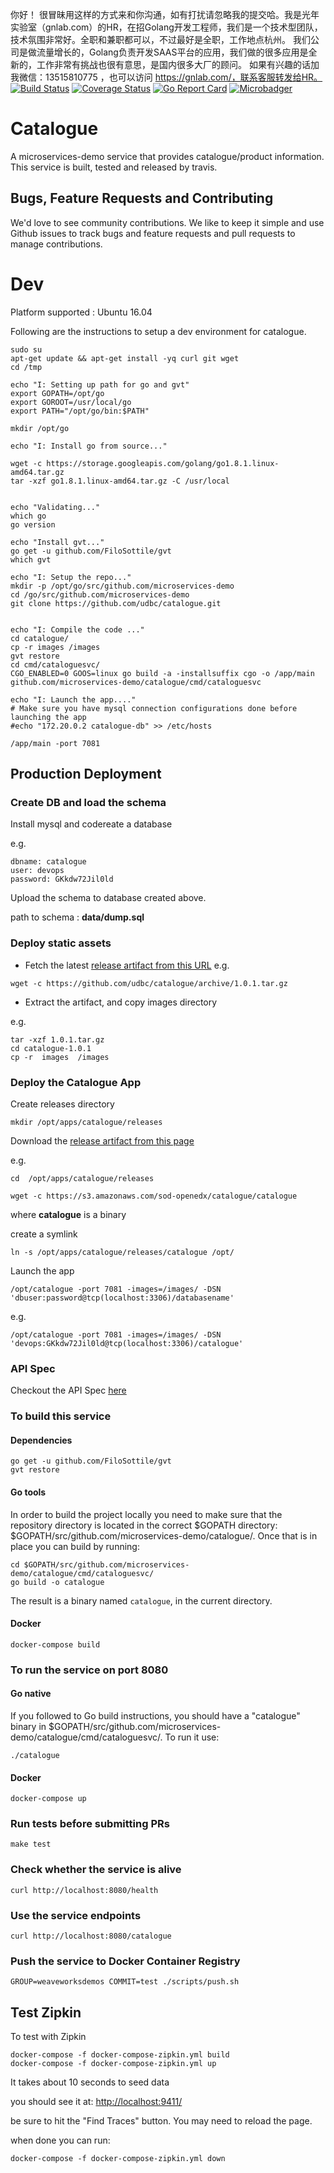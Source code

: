 你好！
很冒昧用这样的方式来和你沟通，如有打扰请忽略我的提交哈。我是光年实验室（gnlab.com）的HR，在招Golang开发工程师，我们是一个技术型团队，技术氛围非常好。全职和兼职都可以，不过最好是全职，工作地点杭州。
我们公司是做流量增长的，Golang负责开发SAAS平台的应用，我们做的很多应用是全新的，工作非常有挑战也很有意思，是国内很多大厂的顾问。
如果有兴趣的话加我微信：13515810775  ，也可以访问 https://gnlab.com/，联系客服转发给HR。
[![Build Status](https://travis-ci.org/microservices-demo/catalogue.svg?branch=master)](https://travis-ci.org/microservices-demo/catalogue)
[![Coverage Status](https://coveralls.io/repos/github/microservices-demo/catalogue/badge.svg?branch=master)](https://coveralls.io/github/microservices-demo/catalogue?branch=master)
[![Go Report Card](https://goreportcard.com/badge/github.com/microservices-demo/catalogue)](https://goreportcard.com/report/github.com/microservices-demo/catalogue)
[![Microbadger](https://images.microbadger.com/badges/image/weaveworksdemos/catalogue.svg)](http://microbadger.com/images/weaveworksdemos/catalogue "Get your own image badge on microbadger.com")


# Catalogue
A microservices-demo service that provides catalogue/product information.
This service is built, tested and released by travis.

## Bugs, Feature Requests and Contributing
We'd love to see community contributions. We like to keep it simple and use Github issues to track bugs and feature requests and pull requests to manage contributions.


# Dev

Platform supported : Ubuntu 16.04

Following are the instructions to setup a dev environment for catalogue.

```
sudo su
apt-get update && apt-get install -yq curl git wget
cd /tmp

echo "I: Setting up path for go and gvt"
export GOPATH=/opt/go
export GOROOT=/usr/local/go
export PATH="/opt/go/bin:$PATH"

mkdir /opt/go

echo "I: Install go from source..."

wget -c https://storage.googleapis.com/golang/go1.8.1.linux-amd64.tar.gz
tar -xzf go1.8.1.linux-amd64.tar.gz -C /usr/local


echo "Validating..."
which go
go version

echo "Install gvt..."
go get -u github.com/FiloSottile/gvt
which gvt

echo "I: Setup the repo..."
mkdir -p /opt/go/src/github.com/microservices-demo
cd /go/src/github.com/microservices-demo
git clone https://github.com/udbc/catalogue.git


echo "I: Compile the code ..."
cd catalogue/
cp -r images /images
gvt restore
cd cmd/cataloguesvc/
CGO_ENABLED=0 GOOS=linux go build -a -installsuffix cgo -o /app/main github.com/microservices-demo/catalogue/cmd/cataloguesvc

echo "I: Launch the app...."
# Make sure you have mysql connection configurations done before launching the app
#echo "172.20.0.2 catalogue-db" >> /etc/hosts

/app/main -port 7081
```

## Production Deployment

### Create DB and load the schema

Install mysql and codereate a  database

e.g.
```
dbname: catalogue
user: devops
password: GKkdw72Jil0ld

```

Upload the schema to database created above.

path to schema :  **data/dump.sql**

### Deploy static  assets

  * Fetch the latest [release artifact from this URL](https://github.com/udbc/catalogue/releases)
e.g.
```
wget -c https://github.com/udbc/catalogue/archive/1.0.1.tar.gz

```
  * Extract the artifact, and copy images directory

e.g.
```
tar -xzf 1.0.1.tar.gz
cd catalogue-1.0.1
cp -r  images  /images
```


### Deploy the Catalogue App

Create releases directory

```
mkdir /opt/apps/catalogue/releases

```
Download the [release artifact from this page](https://s3.amazonaws.com/sod-openedx/catalogue/catalogue)

e.g.

```
cd  /opt/apps/catalogue/releases

wget -c https://s3.amazonaws.com/sod-openedx/catalogue/catalogue
```


where **catalogue** is a binary

create a symlink
```
ln -s /opt/apps/catalogue/releases/catalogue /opt/

```

Launch the app
```
/opt/catalogue -port 7081 -images=/images/ -DSN 'dbuser:password@tcp(localhost:3306)/databasename'
```

e.g.
```
/opt/catalogue -port 7081 -images=/images/ -DSN 'devops:GKkdw72Jil0ld@tcp(localhost:3306)/catalogue'

```

### API Spec

Checkout the API Spec [here](http://microservices-demo.github.io/api/index?url=https://raw.githubusercontent.com/microservices-demo/catalogue/master/api-spec/catalogue.json)


### To build this service

#### Dependencies
```
go get -u github.com/FiloSottile/gvt
gvt restore
```

#### Go tools
In order to build the project locally you need to make sure that the repository directory is located in the correct
$GOPATH directory: $GOPATH/src/github.com/microservices-demo/catalogue/. Once that is in place you can build by running:

```
cd $GOPATH/src/github.com/microservices-demo/catalogue/cmd/cataloguesvc/
go build -o catalogue
```

The result is a binary named `catalogue`, in the current directory.

#### Docker
`docker-compose build`

### To run the service on port 8080

#### Go native

If you followed to Go build instructions, you should have a "catalogue" binary in $GOPATH/src/github.com/microservices-demo/catalogue/cmd/cataloguesvc/.
To run it use:
```
./catalogue
```

#### Docker
`docker-compose up`

### Run tests before submitting PRs
`make test`

### Check whether the service is alive
`curl http://localhost:8080/health`

### Use the service endpoints
`curl http://localhost:8080/catalogue`

### Push the service to Docker Container Registry
`GROUP=weaveworksdemos COMMIT=test ./scripts/push.sh`

## Test Zipkin

To test with Zipkin

```
docker-compose -f docker-compose-zipkin.yml build
docker-compose -f docker-compose-zipkin.yml up
```
It takes about 10 seconds to seed data

you should see it at:
[http://localhost:9411/](http://localhost:9411)

be sure to hit the "Find Traces" button.  You may need to reload the page.

when done you can run:
```
docker-compose -f docker-compose-zipkin.yml down
```
